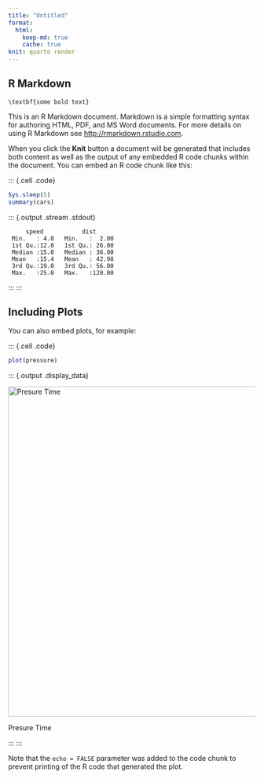 ```yaml
---
title: "Untitled"
format:
  html: 
    keep-md: true
    cache: true
knit: quarto render
---
```




## R Markdown

```{=latex}
\textbf{some bold text}
```

This is an R Markdown document. Markdown is a simple formatting syntax for authoring HTML, PDF, and MS Word documents. For more details on using R Markdown see <http://rmarkdown.rstudio.com>.

When you click the **Knit** button a document will be generated that includes both content as well as the output of any embedded R code chunks within the document. You can embed an R code chunk like this:

::: {.cell .code}

```r
Sys.sleep(5)
summary(cars)
```

::: {.output .stream .stdout}
```
     speed           dist       
 Min.   : 4.0   Min.   :  2.00  
 1st Qu.:12.0   1st Qu.: 26.00  
 Median :15.0   Median : 36.00  
 Mean   :15.4   Mean   : 42.98  
 3rd Qu.:19.0   3rd Qu.: 56.00  
 Max.   :25.0   Max.   :120.00  
```
:::
:::

## Including Plots

You can also embed plots, for example:

::: {.cell .code}

```r
plot(pressure)
```

::: {.output .display_data}
<div class="figure">
<img src="test-r_files/figure-html/unnamed-chunk-1-1.png" alt="Presure Time" width="672" />
<p class="caption">Presure Time</p>
</div>
:::
:::

Note that the `echo = FALSE` parameter was added to the code chunk to prevent printing of the R code that generated the plot.

